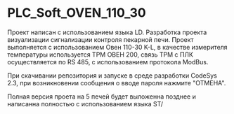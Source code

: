 # PLC_Soft_OVEN_110_30

Проект написан с использованием языка LD.
Разработка проекта визуализации сигнализации контроля пекарной печи.
Проект выполняется с использованием Овен 110-30 K-L, в качестве измерителя температуры используется ТРМ ОВЕН 200,
связь ТРМ с ПЛК осуществляется по RS 485, с использованием протокола ModBus.

При скачивании репозитория и запуске в среде разработки CodeSys 2.3, при возникновении сообщения о вводе пароля
нажмите "ОТМЕНА".

Полная версия проета на 5 печей будет выложенна позднее и написанна полностью с использованием языка ST/
